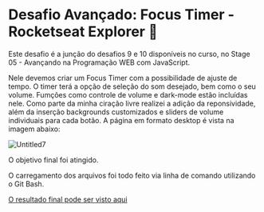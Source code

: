 # Desafio Avançado: Focus Timer - Rocketseat Explorer :rocket:

Este desafio é a junção do desafios 9 e 10 disponíveis no curso, no Stage 05 - Avançando na Programação WEB com JavaScript.

Nele devemos criar um Focus Timer com a possibilidade de ajuste de tempo. O timer terá a opção de seleção do som desejado, bem como o seu volume. Fumções como controle de volume e dark-mode estão incluídas nele. Como parte da minha ciração livre realizei a adição da reponsividade, além da inserção backgrounds customizados e sliders de volume individuais para cada botão. A página em formato desktop é vista na imagem abaixo:

![Untitled7](https://user-images.githubusercontent.com/106932234/180580585-23ba63bc-ce22-472e-87a9-836d8e7bead0.png)

O objetivo final foi atingido.

O carregamento dos arquivos foi todo feito via linha de comando utilizando o Git Bash.

[O resultado final pode ser visto aqui](https://andreviapiana.github.io/Focus-Timer-2.0/)
